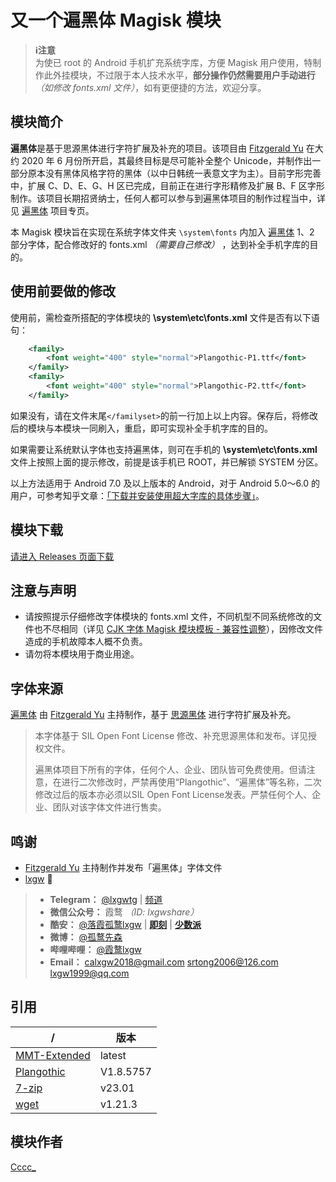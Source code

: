 # 又一个遍黑体 Magisk 模块

> **ℹ️注意**  
> 为使已 root 的 Android 手机扩充系统字库，方便 Magisk 用户使用，特制作此外挂模块，不过限于本人技术水平，**部分操作仍然需要用户手动进行** *（如修改 fonts.xml 文件）*，如有更便捷的方法，欢迎分享。

## 模块简介

**遍黑体**是基于思源黑体进行字符扩展及补充的项目。该项目由 [Fitzgerald Yu](https://github.com/Fitzgerald-Porthmouth-Koenigsegg) 在大约 2020 年 6 月份所开启，其最终目标是尽可能补全整个 Unicode，并制作出一部分原本没有黑体风格字符的黑体（以中日韩统一表意文字为主）。目前字形完善中，扩展 C、D、E、G、H 区已完成，目前正在进行字形精修及扩展 B、F 区字形制作。该项目长期招贤纳士，任何人都可以参与到遍黑体项目的制作过程当中，详见 [遍黑体](https://github.com/Fitzgerald-Porthmouth-Koenigsegg/Plangothic) 项目专页。

本 Magisk 模块旨在实现在系统字体文件夹 `\system\fonts` 内加入 [遍黑体](https://github.com/Fitzgerald-Porthmouth-Koenigsegg/Plangothic/) 1、2 部分字体，配合修改好的 fonts.xml *（需要自己修改）* ，达到补全手机字库的目的。

## 使用前要做的修改

使用前，需检查所搭配的字体模块的 **\system\etc\fonts.xml** 文件是否有以下语句：

```xml
    <family>
        <font weight="400" style="normal">Plangothic-P1.ttf</font>
    </family>
    <family>
        <font weight="400" style="normal">Plangothic-P2.ttf</font>
    </family>
```

如果没有，请在文件末尾`</familyset>`的前一行加上以上内容。保存后，将修改后的模块与本模块一同刷入，重启，即可实现补全手机字库的目的。

如果需要让系统默认字体也支持遍黑体，则可在手机的 **\system\etc\fonts.xml** 文件上按照上面的提示修改，前提是该手机已 ROOT，并已解锁 SYSTEM 分区。

以上方法适用于 Android 7.0 及以上版本的 Android，对于 Android 5.0～6.0 的用户，可参考知乎文章：[「下载并安装使用超大字库的具体步骤」](https://zhuanlan.zhihu.com/p/26524450)。

## 模块下载

[请进入 Releases 页面下载](https://github.com/Cccc-owo/Another-Plangothic-magisk-module/releases)

## 注意与声明

- 请按照提示仔细修改字体模块的 fonts.xml 文件，不同机型不同系统修改的文件也不尽相同（详见 [CJK 字体 Magisk 模块模板 - 兼容性调整](https://github.com/lxgw/advanced-cjk-font-magisk-module-template#%E5%85%BC%E5%AE%B9%E6%80%A7%E8%B0%83%E6%95%B4-%E4%BB%85%E4%BE%9B%E5%8F%82%E8%80%83)），因修改文件造成的手机故障本人概不负责。
- 请勿将本模块用于商业用途。

## 字体来源

[遍黑体](https://github.com/Fitzgerald-Porthmouth-Koenigsegg/Plangothic) 由 [Fitzgerald Yu](https://github.com/Fitzgerald-Porthmouth-Koenigsegg) 主持制作，基于 [思源黑体](https://github.com/adobe-fonts/source-han-sans) 进行字符扩展及补充。

> 本字体基于 SIL Open Font License 修改、补充思源黑体和发布。详见授权文件。
>
> 遍黑体项目下所有的字体，任何个人、企业、团队皆可免费使用。但请注意，在进行二次修改时，严禁再使用“Plangothic”、“遍黑体”等名称，二次修改过后的版本亦必须以SIL Open Font License发表。严禁任何个人、企业、团队对该字体文件进行售卖。

## 鸣谢

- [Fitzgerald Yu](https://github.com/Fitzgerald-Porthmouth-Koenigsegg) 主持制作并发布「遍黑体」字体文件
- [lxgw](https://github.com/lxgw) 🔽

> - **Telegram：** [@lxgwtg](https://t.me/lxgwtg) | [频道](https://t.me/lxgwandroidfont)
> - **微信公众号：** 霞鹜 *（ID: lxgwshare）*
> - **酷安：** [@落霞孤鹜lxgw](https://www.coolapk.com/u/633884) | [**即刻**](https://m.okjike.com/users/2e826735-48e6-46c5-b0c2-278cb1853b54?ref=PROFILE_CARD&source=user_card&s=eyJ1IjoiNWVlMzkwZGRkNWNhNTgwMDE3NjljZjFiIiwiZCI6MX0%3D&utm_source=create_card) | [**少数派**](https://sspai.com/u/ng008g7q)
> - **微博：** [@孤鹜先森](https://weibo.com/6624339726)
> - **哔哩哔哩：** [@霞鹜lxgw](https://space.bilibili.com/3461565661579301)
> - **Email：** calxgw2018@gmail.com srtong2006@126.com lxgw1999@qq.com

## 引用

|/|版本|
|-|-|
|[MMT-Extended](https://github.com/Zackptg5/MMT-Extended)|latest|
|[Plangothic](https://github.com/Fitzgerald-Porthmouth-Koenigsegg/Plangothic)|V1.8.5757|
|[7-zip](https://7-zip.org/)|v23.01|
|[wget](https://eternallybored.org/misc/wget/)|v1.21.3|

## 模块作者

[Cccc_](https://github.com/Cccc-owo)

